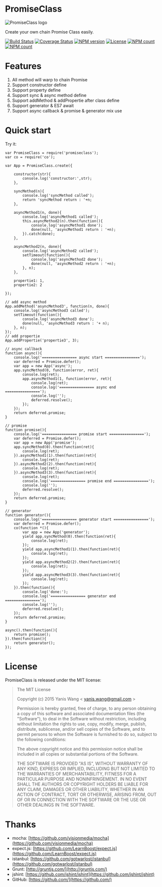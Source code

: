 PromiseClass
=======================

![PromiseClass logo](https://raw.github.com/yaniswang/PromiseClass/master/logo.png)

Create your own chain Promise Class easily.

[![Build Status](https://img.shields.io/travis/yaniswang/PromiseClass.svg)](https://travis-ci.org/yaniswang/PromiseClass)
[![Coverage Status](https://img.shields.io/coveralls/yaniswang/PromiseClass.svg)](https://coveralls.io/github/yaniswang/PromiseClass?branch=master)
[![NPM version](https://img.shields.io/npm/v/promiseclass.svg?style=flat)](https://www.npmjs.com/package/promiseclass)
[![License](https://img.shields.io/npm/l/promiseclass.svg?style=flat)](https://www.npmjs.com/package/promiseclass)
[![NPM count](https://img.shields.io/npm/dm/promiseclass.svg?style=flat)](https://www.npmjs.com/package/promiseclass)
[![NPM count](https://img.shields.io/npm/dt/promiseclass.svg?style=flat)](https://www.npmjs.com/package/promiseclass)

Features
======================

1. All method will warp to chain Promise
2. Support constructor define
3. Support property define
4. Support sync & async method define
5. Support addMethod & addPropertie after class define
6. Support generator & ES7 await
7. Support async callback & promise & generator mix use

Quick start
======================

Try it:

    var PromiseClass = require('promiseclass');
    var co = require('co');

    var App = PromiseClass.create({

        constructor(str){
            console.log('constructor:',str);
        },

        syncMethod(n){
            console.log('syncMethod called');
            return 'syncMethod return : '+n;
        },

        asyncMethod1(n, done){
            console.log('asyncMethod1 called');
            this.asyncMethod2(n).then(function(){
                console.log('asyncMethod1 done');
                done(null, 'asyncMethod1 return : '+n);
            }).catch(done);
        },

        asyncMethod2(n, done){
            console.log('asyncMethod2 called');
            setTimeout(function(){
                console.log('asyncMethod2 done');
                done(null, 'asyncMethod2 return : '+n);
            }, n);
        },

        propertie1: 1,
        propertie2: 2

    });

    // add async method
    App.addMethod('asyncMethod3', function(n, done){
        console.log('asyncMethod3 called');
        setTimeout(function(){
            console.log('asyncMethod3 done');
            done(null, 'asyncMethod3 return : '+ n);
        }, n);
    });
    // add propertie
    App.addPropertie('propertie3', 3);

    // async callback
    function async(){
        console.log('================ async start ================');
        var deferred = Promise.defer();
        var app = new App('async');
        app.syncMethod(0, function(error, ret){
            console.log(ret);
            app.asyncMethod1(1, function(error, ret){
                console.log(ret);
                console.log('================ async end ================');
                console.log('');
                deferred.resolve();
            });
        });
        return deferred.promise;
    }

    // promise
    function promise(){
        console.log('================ promise start ================');
        var deferred = Promise.defer();
        var app = new App('promise');
        app.syncMethod(0).then(function(ret){
            console.log(ret);
        }).asyncMethod1(1).then(function(ret){
            console.log(ret);
        }).asyncMethod2(2).then(function(ret){
            console.log(ret);
        }).asyncMethod3(3).then(function(ret){
            console.log(ret);
            console.log('================ promise end ================');
            console.log('');
            deferred.resolve();
        });
        return deferred.promise;
    }

    // generator
    function generator(){
        console.log('================ generator start ================');
        var deferred = Promise.defer();
        co(function *(){
            var app = new App('generator');
            yield app.syncMethod(0).then(function(ret){
                console.log(ret);
            });
            yield app.asyncMethod1(1).then(function(ret){
                console.log(ret);
            });
            yield app.asyncMethod2(2).then(function(ret){
                console.log(ret);
            });
            yield app.asyncMethod3(3).then(function(ret){
                console.log(ret);
            });
        }).then(function(){
            console.log('done:');
            console.log('================ generator end ================');
            console.log('');
            deferred.resolve();
        });
        return deferred.promise;
    }

    async().then(function(){
        return promise();
    }).then(function(){
        return generator();
    });



License
================

PromiseClass is released under the MIT license:

> The MIT License
>
> Copyright (c) 2015 Yanis Wang \< yanis.wang@gmail.com \>
>
> Permission is hereby granted, free of charge, to any person obtaining a copy
> of this software and associated documentation files (the "Software"), to deal
> in the Software without restriction, including without limitation the rights
> to use, copy, modify, merge, publish, distribute, sublicense, and/or sell
> copies of the Software, and to permit persons to whom the Software is
> furnished to do so, subject to the following conditions:
>
> The above copyright notice and this permission notice shall be included in
> all copies or substantial portions of the Software.
>
> THE SOFTWARE IS PROVIDED "AS IS", WITHOUT WARRANTY OF ANY KIND, EXPRESS OR
> IMPLIED, INCLUDING BUT NOT LIMITED TO THE WARRANTIES OF MERCHANTABILITY,
> FITNESS FOR A PARTICULAR PURPOSE AND NONINFRINGEMENT. IN NO EVENT SHALL THE
> AUTHORS OR COPYRIGHT HOLDERS BE LIABLE FOR ANY CLAIM, DAMAGES OR OTHER
> LIABILITY, WHETHER IN AN ACTION OF CONTRACT, TORT OR OTHERWISE, ARISING FROM,
> OUT OF OR IN CONNECTION WITH THE SOFTWARE OR THE USE OR OTHER DEALINGS IN
> THE SOFTWARE.

Thanks
================

* mocha: [https://github.com/visionmedia/mocha](https://github.com/visionmedia/mocha)
* expect.js: [https://github.com/LearnBoost/expect.js](https://github.com/LearnBoost/expect.js)
* istanbul: [https://github.com/gotwarlost/istanbul](https://github.com/gotwarlost/istanbul)
* Grunt: [http://gruntjs.com/](http://gruntjs.com/)
* jshint: [https://github.com/jshint/jshint](https://github.com/jshint/jshint)
* GitHub: [https://github.com/](https://github.com/)
